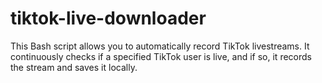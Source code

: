 # tiktok-live-downloader
This Bash script allows you to automatically record TikTok livestreams. It continuously checks if a specified TikTok user is live, and if so, it records the stream and saves it locally.
